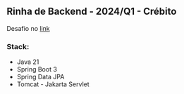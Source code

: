 

## Rinha de Backend - 2024/Q1 - Crébito

Desafio no [link](https://github.com/zanfranceschi/rinha-de-backend-2024-q1)

### Stack:

- Java 21
- Spring Boot 3
- Spring Data JPA
- Tomcat - Jakarta Servlet





